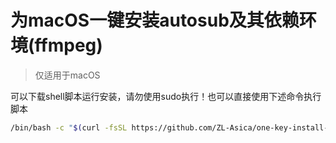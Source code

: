 # 为macOS一键安装autosub及其依赖环境(ffmpeg)

> 仅适用于macOS

可以下载shell脚本运行安装，请勿使用sudo执行！也可以直接使用下述命令执行脚本

```bash
/bin/bash -c "$(curl -fsSL https://github.com/ZL-Asica/one-key-install-autosub-for-macos/raw/master/onekey-install-autosub-mac.sh)"
```
